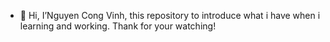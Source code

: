 - 👋 Hi, I’Nguyen Cong Vinh, this repository to introduce what i have when i learning and working. Thank for your watching!
